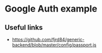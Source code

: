 # Google Auth example

## Useful links

* https://github.com/fjrd84/generic-backend/blob/master/config/passport.js
